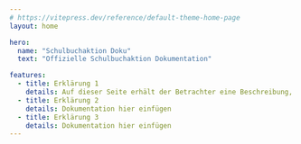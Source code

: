 ```yaml
---
# https://vitepress.dev/reference/default-theme-home-page
layout: home

hero:
  name: "Schulbuchaktion Doku"
  text: "Offizielle Schulbuchaktion Dokumentation"

features:
  - title: Erklärung 1
    details: Auf dieser Seite erhält der Betrachter eine Beschreibung, wie er mit unserem Projekt arbeiten kann
  - title: Erklärung 2
    details: Dokumentation hier einfügen
  - title: Erklärung 3
    details: Dokumentation hier einfügen
---
```



